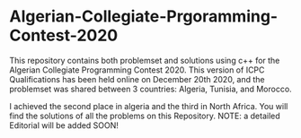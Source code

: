# Algerian-Collegiate-Prgoramming-Contest-2020
This repository contains both problemset and solutions using c++ for the Algerian Collegiate Programming Contest 2020. This version of ICPC Qualifications has been held online on December 20th 2020, and the problemset was shared between 3 countries: Algeria, Tunisia, and Morocco.

I achieved the second place in algeria and the third in North Africa. You will find the solutions of all the problems on this Repository.
NOTE: a detailed Editorial will be added SOON!
